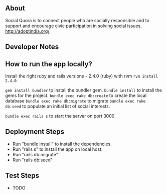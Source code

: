 ## About

Social Quora is to connect people who are socially responsible and to support and encourage civic participation in solving social issues.  http://adoptindia.org/

## Developer Notes

## How to run the app locally?
Install the right ruby and rails versions - 2.4.0 (ruby) with rvm
`rvm install 2.4.0`

`gem install bundler` to install the bundler gem.
`bundle install` to install the gems for the project.
`bundle exec rake db:create` to create the local database
`bundle exec rake db:migrate` to migrate
`bundle exec rake db:seed` to populate an initial list of social interests.

`bundle exec rails s` to start the server on port 3000



## Deployment Steps

* Run "bundle install" to install the dependencies.
* Run "rails s" to install the app on local host.
* Run "rails db:migrate"
* Run "rails db:seed"


## Test Steps

* TODO
